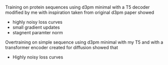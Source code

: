 Training on protein sequences using d3pm minimal with a T5 decoder modified by me with inspiration taken from original d3pm paper showed
- highly noisy loss curves 
- small gradient updates
- stagnent paramter norm 

Overtraining on simple sequence using d3pm minimal with my T5 and with a transformer encoder created for diffusion showed that
- Highly noisy loss curves